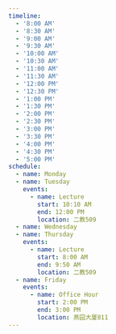 ```yaml
---
timeline:
  - '8:00 AM'
  - '8:30 AM'
  - '9:00 AM'
  - '9:30 AM'
  - '10:00 AM'
  - '10:30 AM'
  - '11:00 AM'
  - '11:30 AM'
  - '12:00 PM'
  - '12:30 PM'
  - '1:00 PM'
  - '1:30 PM'
  - '2:00 PM'
  - '2:30 PM'
  - '3:00 PM'
  - '3:30 PM'
  - '4:00 PM'
  - '4:30 PM'
  - '5:00 PM'
schedule:
  - name: Monday
  - name: Tuesday
    events:
      - name: Lecture
        start: 10:10 AM
        end: 12:00 PM
        location: 二教509
  - name: Wednesday
  - name: Thursday
    events:
      - name: Lecture
        start: 8:00 AM
        end: 9:50 AM
        location: 二教509
  - name: Friday
    events:
      - name: Office Hour
        start: 2:00 PM
        end: 3:00 PM
        location: 燕园大厦811
---
```

